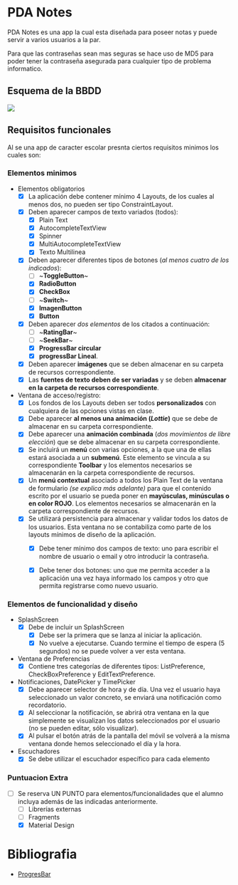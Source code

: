# PDA Notes
PDA Notes es una app la cual esta diseñada para poseer notas y puede servir a varios usuarios a la par.

Para que las contraseñas sean mas seguras se hace uso de MD5 para poder tener la contraseña asegurada para cualquier tipo de problema informatico.

## Esquema de la BBDD

![](https://github.com/javiLeL/PDA-Notes/blob/main/BBDD_PDANotes.png)

## Requisitos funcionales

Al se una app de caracter escolar presnta ciertos requisitos minimos los cuales son:

### Elementos minimos 

- Elementos obligatorios
    - [x] La aplicación debe contener mínimo 4 Layouts, de los cuales al menos dos, no pueden ser tipo ConstraintLayout.
    - [x] Deben aparecer campos de texto variados (todos): 
        - [x] Plain Text
        - [x] AutocompleteTextView
        - [x] Spinner
        - [x] MultiAutocompleteTextView
        - [x] Texto Multilinea
    - [x] Deben aparecer diferentes tipos de botones (*al menos cuatro de los indicados*): 
        - [ ] ~**ToggleButton**~
        - [x] **RadioButton**
        - [x] **CheckBox**
        - [ ] ~**Switch**~
        - [x] **ImagenButton**
        - [x] **Button**
    - [x] Deben aparecer *dos elementos* de los citados a continuación:
        - [ ] ~**RatingBar**~
        - [ ] ~**SeekBar**~
        - [x] **ProgressBar circular**
        - [x] **progressBar Lineal**.
    - [x] Deben aparecer **imágenes** que se deben almacenar en su carpeta de recursos
    correspondiente.
    - [x] Las **fuentes de texto deben de ser variadas** y se deben **almacenar en la carpeta de recursos correspondiente**.
- Ventana de acceso/registro:
    - [x] Los fondos de los Layouts deben ser todos **personalizados** con cualquiera de las opciones vistas en clase.
    - [x] Debe aparecer **al menos una animación (***Lottie***)** que se debe de almacenar en su carpeta correspondiente.
    - [x] Debe aparecer una **animación combinada** (*dos movimientos de libre elección*) que se
    debe almacenar en su carpeta correspondiente.
    - [x] Se incluirá un **menú** con varias opciones, a la que una de ellas estará asociada a un **submenú**. Este elemento se vincula a su correspondiente **Toolbar** y los elementos necesarios se almacenarán en la carpeta correspondiente de recursos.
    - [x] Un **menú contextual** asociado a todos los Plain Text de la ventana de formulario *(se explica más adelante)* para que el contenido escrito por el usuario se pueda poner en **mayúsculas, minúsculas o en color ROJO**. Los elementos necesarios se almacenarán en la carpeta correspondiente de recursos.
    - [x] Se utilizará persistencia para almacenar y validar todos los datos de los usuarios. Esta ventana no se contabiliza como parte de los layouts mínimos de diseño de la aplicación.
        - [x] Debe tener mínimo dos campos de texto: uno para escribir el nombre de usuario o email y otro  introducir la contraseña.
        - [x] Debe tener dos botones: uno que me permita acceder a la aplicación una vez haya informado los campos y otro que permita registrarse como nuevo usuario.


### Elementos de funcionalidad y diseño

- SplashScreen
    - [x] Debe de incluir un SplashScreen
        - [x] Debe ser la primera que se lanza al iniciar la aplicación.
        - [x] No vuelve a ejecutarse. Cuando termine el tiempo de espera (5 segundos) no se puede volver a ver esta ventana.
- Ventana de Preferencias
    - [x] Contiene tres categorías de diferentes tipos: ListPreference, CheckBoxPreference y EditTextPreference.
- Notificaciones, DatePicker y TimePicker
    - [x] Debe aparecer selector de hora y de día. Una vez el usuario haya seleccionado un valor concreto, se enviará una notificación como recordatorio.
    - [x] Al seleccionar la notificación, se abrirá otra ventana en la que simplemente se visualizan los datos seleccionados por el usuario (no se pueden editar, sólo visualizar).
    - [x] Al pulsar el botón atrás de la pantalla del móvil se volverá a la misma ventana donde hemos seleccionado el día y la hora.
- Escuchadores
    - [x] Se debe utilizar el escuchador específico para cada elemento

### Puntuacion Extra

- [ ] Se reserva UN PUNTO para elementos/funcionalidades que el alumno incluya además de las indicadas anteriormente.
    - [ ] Librerías externas
    - [ ] Fragments
    - [x] Material Design

# Bibliografia

- [ProgresBar](https://gist.github.com/codinginflow/477606b85ed11c537a81e80224361878)